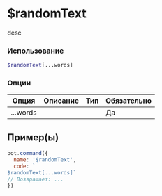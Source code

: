 # $randomText
desc
### Использование
```php
$randomText[...words]
```

### Опции

| Опция | Описание | Тип | Обязательно |
|--------|-------------|------|----------|
| ...words |  |  | Да |  
## Пример(ы)

```javascript
bot.command({
  name: '$randomText',
  code: `
$randomText[...words]`
// Возвращает: ...
})
```